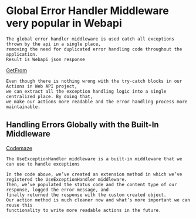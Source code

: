 # Global Error Handler Middleware very popular in Webapi
```
The global error handler middleware is used catch all exceptions thrown by the api in a single place, 
removing the need for duplicated error handling code throughout the application. 
Result is Webapi json response
```
[GetFrom](https://jasonwatmore.com/post/2020/10/02/aspnet-core-31-global-error-handler-tutorial)

```
Even though there is nothing wrong with the try-catch blocks in our Actions in Web API project, 
we can extract all the exception handling logic into a single centralized place. By doing that, 
we make our actions more readable and the error handling process more maintainable. 
```

## Handling Errors Globally with the Built-In Middleware
[Codemaze](https://code-maze.com/global-error-handling-aspnetcore/)

```
The UseExceptionHandler middleware is a built-in middleware that we can use to handle exceptions
```
```
In the code above, we’ve created an extension method in which we’ve registered the UseExceptionHandler middleware. 
Then, we’ve populated the status code and the content type of our response, logged the error message, and 
finally returned the response with the custom created object.
Our action method is much cleaner now and what’s more important we can reuse this 
functionality to write more readable actions in the future.
```

